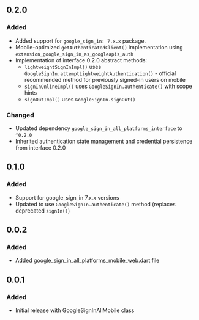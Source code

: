 ## 0.2.0

### Added
- Added support for `google_sign_in: 7.x.x` package.
- Mobile-optimized `getAuthenticatedClient()` implementation using `extension_google_sign_in_as_googleapis_auth`
- Implementation of interface 0.2.0 abstract methods:
  - `lightweightSignInImpl()` uses `GoogleSignIn.attemptLightweightAuthentication()` - official recommended method for previously signed-in users on mobile
  - `signInOnlineImpl()` uses `GoogleSignIn.authenticate()` with scope hints  
  - `signOutImpl()` uses `GoogleSignIn.signOut()`

### Changed
- Updated dependency `google_sign_in_all_platforms_interface` to `^0.2.0`
- Inherited authentication state management and credential persistence from interface 0.2.0

## 0.1.0

### Added
- Support for google_sign_in 7.x.x versions
- Updated to use `GoogleSignIn.authenticate()` method (replaces deprecated `signIn()`)

## 0.0.2

### Added  
- Added google_sign_in_all_platforms_mobile_web.dart file

## 0.0.1

### Added
- Initial release with GoogleSignInAllMobile class
